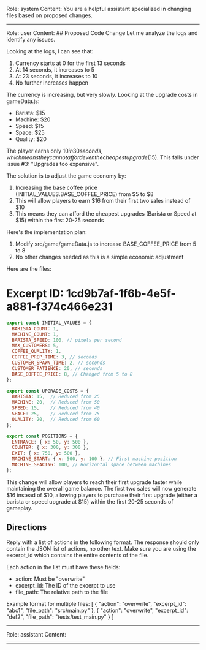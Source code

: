 Role: system
Content: You are a helpful assistant specialized in changing files based on proposed changes.
__________________
Role: user
Content: ## Proposed Code Change
Let me analyze the logs and identify any issues.

Looking at the logs, I can see that:
1. Currency starts at 0 for the first 13 seconds
2. At 14 seconds, it increases to 5
3. At 23 seconds, it increases to 10
4. No further increases happen

The currency is increasing, but very slowly. Looking at the upgrade costs in gameData.js:
- Barista: $15
- Machine: $20  
- Speed: $15
- Space: $25
- Quality: $20

The player earns only $10 in 30 seconds, which means they cannot afford even the cheapest upgrade ($15). This falls under issue #3: "Upgrades too expensive".

The solution is to adjust the game economy by:
1. Increasing the base coffee price (INITIAL_VALUES.BASE_COFFEE_PRICE) from $5 to $8
2. This will allow players to earn $16 from their first two sales instead of $10
3. This means they can afford the cheapest upgrades (Barista or Speed at $15) within the first 20-25 seconds

Here's the implementation plan:
1. Modify src/game/gameData.js to increase BASE_COFFEE_PRICE from 5 to 8
2. No other changes needed as this is a simple economic adjustment

Here are the files:

# Excerpt ID: 1cd9b7af-1f6b-4e5f-a881-f374c466e231
```js src/game/gameData.js
export const INITIAL_VALUES = {
  BARISTA_COUNT: 1,
  MACHINE_COUNT: 1,
  BARISTA_SPEED: 100, // pixels per second
  MAX_CUSTOMERS: 5,
  COFFEE_QUALITY: 1,
  COFFEE_PREP_TIME: 3, // seconds
  CUSTOMER_SPAWN_TIME: 2, // seconds
  CUSTOMER_PATIENCE: 20, // seconds
  BASE_COFFEE_PRICE: 8, // Changed from 5 to 8
};

export const UPGRADE_COSTS = {
  BARISTA: 15,  // Reduced from 25
  MACHINE: 20,  // Reduced from 50
  SPEED: 15,    // Reduced from 40
  SPACE: 25,    // Reduced from 75
  QUALITY: 20,  // Reduced from 60
};

export const POSITIONS = {
  ENTRANCE: { x: 50, y: 500 },
  COUNTER: { x: 300, y: 300 },
  EXIT: { x: 750, y: 500 },
  MACHINE_START: { x: 500, y: 100 }, // First machine position
  MACHINE_SPACING: 100, // Horizontal space between machines
};
```

This change will allow players to reach their first upgrade faster while maintaining the overall game balance. The first two sales will now generate $16 instead of $10, allowing players to purchase their first upgrade (either a barista or speed upgrade at $15) within the first 20-25 seconds of gameplay.

## Directions
Reply with a list of actions in the following format. The response should only contain the JSON list of actions, no other text.
Make sure you are using the excerpt_id which contains the entire contents of the file.

Each action in the list must have these fields:
- action: Must be "overwrite"
- excerpt_id: The ID of the excerpt to use
- file_path: The relative path to the file

Example format for multiple files:
[
    {
        "action": "overwrite",
        "excerpt_id": "abc1",
        "file_path": "src/main.py"
    },
    {
        "action": "overwrite",
        "excerpt_id": "def2",
        "file_path": "tests/test_main.py"
    }
]
__________________
Role: assistant
Content: 
__________________
